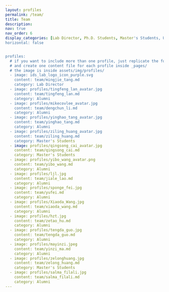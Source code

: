 ```yaml
---
layout: profiles
permalink: /team/
title: Team
description: 
nav: true
nav_order: 6
display_categories: [Lab Director, Ph.D. Students, Master's Students, Undergraduate Students, Alumni]
horizontal: false


profiles:
  # if you want to include more than one profile, just replicate the following block
  # and create one content file for each profile inside _pages/
  # the image is inside assets/img/profiles/
  - image: ids_lab_logo_icon_purple.svg
    content: team/mingjie_tang.md
    category: Lab Director
  - image: profiles/tingfeng_lan_avatar.jpg
    content: team/tingfeng_lan.md
    category: Alumni
  - image: profiles/mikecovlee_avatar.jpg
    content: team/dengchun_li.md
    category: Alumni
  - image: profiles/yinghao_tang_avatar.jpg
    content: team/yinghao_tang.md
    category: Alumni
  - image: profiles/ziling_huang_avatar.jpg
    content: team/ziling_huang.md
    category: Master's Students
  - image: profiles/qingsong_cai_avatar.jpg
    content: team/qingsong_cai.md
    category: Master's Students
  - image: profiles/yibo_wang_avatar.png
    content: team/yibo_wang.md
    category: Alumni
  - image: profiles/ljl.jpg
    content: team/jiale_lao.md
    category: Alumni
  - image: profiles/sponge_fei.jpg
    content: team/yufei.md
    category: Alumni
  - image: profiles/Xiaoda_Wang.jpg
    content: team/xiaoda_wang.md
    category: Alumni
  - image: profiles/hzt.jpg
    content: team/zetao_hu.md
    category: Alumni
  - image: profiles/tengda_guo.jpg
    content: team/tengda_guo.md
    category: Alumni
  - image: profiles/mayinzi.jpeg
    content: team/yinzi_ma.md
    category: Alumni
  - image: profiles/zelonghuang.jpg
    content: team/zelong_huang.md
    category: Master's Students
  - image: profiles/salma_filali.jpg
    content: team/salma_filali.md
    category: Alumni
---
```


